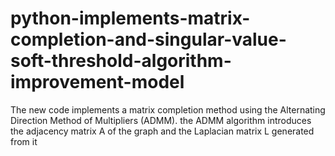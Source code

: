 # python-implements-matrix-completion-and-singular-value-soft-threshold-algorithm-improvement-model
The new code implements a matrix completion method using the Alternating Direction Method of Multipliers (ADMM).  the ADMM algorithm introduces the adjacency matrix A of the graph and the Laplacian matrix L generated from it 
